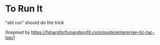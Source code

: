 # To Run It
"sbt run" should do the trick
 
(Inspired by https://fsharpforfunandprofit.com/posts/enterprise-tic-tac-toe/)
